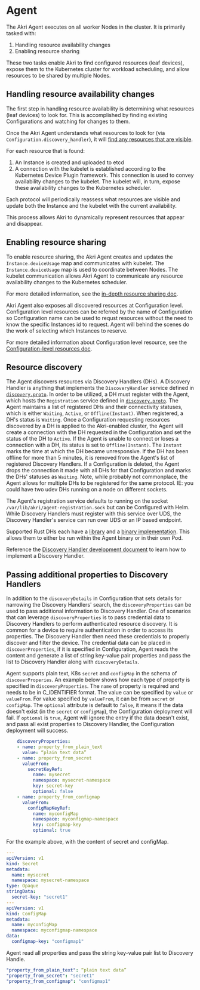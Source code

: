 # Agent

The Akri Agent executes on all worker Nodes in the cluster. It is primarily tasked with:

1. Handling resource availability changes
2. Enabling resource sharing

These two tasks enable Akri to find configured resources (leaf devices), expose them to the Kubernetes cluster for workload scheduling, and allow resources to be shared by multiple Nodes.

## Handling resource availability changes

The first step in handling resource availability is determining what resources (leaf devices) to look for. This is accomplished by finding existing Configurations and watching for changes to them.

Once the Akri Agent understands what resources to look for (via `Configuration.discovery_handler`), it will [find any resources that are visible](agent-in-depth.md#resource-discovery).

For each resource that is found:

1. An Instance is created and uploaded to etcd
2. A connection with the kubelet is established according to the Kubernetes Device Plugin framework.  This connection is used to convey availability changes to the kubelet. The kubelet will, in turn, expose these availability changes to the Kubernetes scheduler.

Each protocol will periodically reassess what resources are visible and update both the Instance and the kubelet with the current availability.

This process allows Akri to dynamically represent resources that appear and disappear.

## Enabling resource sharing

To enable resource sharing, the Akri Agent creates and updates the `Instance.deviceUsage` map and communicates with kubelet. The `Instance.deviceUsage` map is used to coordinate between Nodes. The kubelet communication allows Akri Agent to communicate any resource availability changes to the Kubernetes scheduler.

For more detailed information, see the [in-depth resource sharing doc](resource-sharing-in-depth.md).

Akri Agent also exposes all discovered resources at Configuration level. Configuration level resources can be referred by the name of Configuration so Configuration name can be used to requst resources without the need to know the specific Instances id to request. Agent will behind the scenes do the work of selecting which Instances to reserve.

For more detailed information about Configuration level resource, see the [Configuration-level resources doc](configuration-level-resource-in-depth.md).

## Resource discovery

The Agent discovers resources via Discovery Handlers (DHs). A Discovery Handler is anything that implements the `DiscoveryHandler` service defined in [`discovery.proto`](https://github.com/project-akri/akri/blob/main/discovery-utils/proto/discovery.proto). In order to be utilized, a DH must register with the Agent, which hosts the `Registration` service defined in [`discovery.proto`](https://github.com/project-akri/akri/blob/main/discovery-utils/proto/discovery.proto). The Agent maintains a list of registered DHs and their connectivity statuses, which is either `Waiting`, `Active`, or `Offline(Instant)`. When registered, a DH's status is `Waiting`. Once a Configuration requesting resources discovered by a DH is applied to the Akri-enabled cluster, the Agent will create a connection with the DH requested in the Configuration and set the status of the DH to `Active`. If the Agent is unable to connect or loses a connection with a DH, its status is set to `Offline(Instant)`. The `Instant` marks the time at which the DH became unresponsive. If the DH has been offline for more than 5 minutes, it is removed from the Agent's list of registered Discovery Handlers. If a Configuration is deleted, the Agent drops the connection it made with all DHs for that Configuration and marks the DHs' statuses as `Waiting`. Note, while probably not commonplace, the Agent allows for multiple DHs to be registered for the same protocol. IE: you could have two udev DHs running on a node on different sockets.

The Agent's registration service defaults to running on the socket `/var/lib/akri/agent-registration.sock` but can be Configured with Helm. While Discovery Handlers must register with this service over UDS, the Discovery Handler's service can run over UDS or an IP based endpoint.

Supported Rust DHs each have a [library](https://github.com/project-akri/akri/tree/main/discovery-handlers) and a [binary implementation](https://github.com/project-akri/akri/tree/main/discovery-handler-modules). This allows them to either be run within the Agent binary or in their own Pod.

Reference the [Discovery Handler development document](../development/handler-development.md) to learn how to implement a Discovery Handler.

## Passing additional properties to Discovery Handlers

In addition to the `discoveryDetails` in Configuration that sets details for narrowing the Discovery Handlers' search, the `discoveryProperties` can be used to pass additional information to Discovery Handler. One of scenarios that can leverage `discoveryProperties` is to pass credential data to Discovery Handlers to perform
authenticated resource discovery.
It is common for a device to require authentication in order to access its properties. The Discovery Handler then need these credentials to properly discover and filter the device. The credential data can be placed in 
`discoverProperties`, if it is specified in Configuration, Agent reads the content and generate a list of string key-value pair properties and pass the list to
Discovery Handler along with `discoveryDetails`.

Agent supports plain text, K8s `secret` and `configMap` in the schema of `discoverProperies`. An example below shows how each type of property is specified in `discoveryProperties`. The `name` of property is required and needs to be in C_IDENTIFIER format. The value can be specified by `value` or `valueFrom`. For value specified by `valueFrom`, it can be from `secret` or `configMap`. The `optional` attribute is default to `false`, it means if the data doesn't exist (in the `secret` or `configMap`), the Configuration deployment 
will fail. If `optional` is `true`, Agent will ignore the entry if the data doesn't exist, and pass all exist properties to Discovery Handler, the Configuration deployment will success.

```yaml 
    discoveryProperties:
    - name: property_from_plain_text
      value: “plain text data”
    - name: property_from_secret
      valueFrom:
        secretKeyRef:
          name: mysecret
          namespace: mysecret-namespace
          key: secret-key
          optional: false
    - name: property_from_configmap
      valueFrom:
        configMapKeyRef:
          name: myconfigMap
          namespace: myconfigmap-namespace
          key: configmap-key
          optional: true
```

For the example above, with the content of secret and configMap.

```yaml
---
apiVersion: v1
kind: Secret
metadata:
  name: mysecret
  namespace: mysecret-namespace
type: Opaque
stringData:
  secret-key: "secret1"
---
apiVersion: v1
kind: ConfigMap
metadata:
  name: myconfigMap
  namespace: myconfigmap-namespace
data:
  configmap-key: "configmap1"
```

Agent read all properties and pass the string key-value pair list to Discovery Handle.

```yaml
"property_from_plain_text": “plain text data”
"property_from_secret": "secret1"
"property_from_configmap": "configmap1"
```
